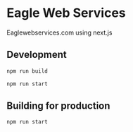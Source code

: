# Eagle Web Services

Eaglewebservices.com using next.js

## Development

```bash
npm run build
```

```bash
npm run start
```

## Building for production

```bash
npm run start
```
